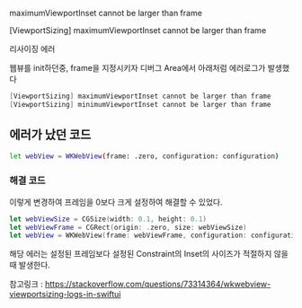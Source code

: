 maximumViewportInset cannot be larger than frame

[ViewportSizing] maximumViewportInset cannot be larger than frame

리사이징 에러

웹뷰를 init하던중, frame을 지정시키자 디버그 Area에서 아래처럼 에러로그가 발생했다

```swift
[ViewportSizing] maximumViewportInset cannot be larger than frame
[ViewportSizing] minimumViewportInset cannot be larger than frame
```

## 에러가 났던 코드

```bash
let webView = WKWebView(frame: .zero, configuration: configuration)
```

### 해결 코드

이렇게 변경하여 프레임을 0보다 크게 설정하여 해결할 수 있었다.

```swift
let webViewSize = CGSize(width: 0.1, height: 0.1)
let webViewFrame = CGRect(origin: .zero, size: webViewSize)
let webView = WKWebView(frame: webViewFrame, configuration: configuration)
```

해당 에러는 설정된 프레임보다 설정된 Constraint의 Inset의 사이즈가 적절하지 않을때 발생한다.

참고링크 : https://stackoverflow.com/questions/73314364/wkwebview-viewportsizing-logs-in-swiftui
